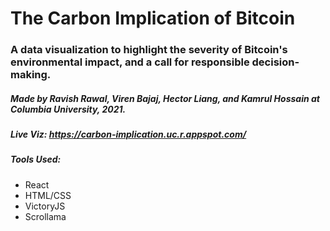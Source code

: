 # The Carbon Implication of Bitcoin

### A data visualization to highlight the severity of Bitcoin's environmental impact, and a call for responsible decision-making.

##### Made by Ravish Rawal, Viren Bajaj, Hector Liang, and Kamrul Hossain at Columbia University, 2021.

##### Live Viz: https://carbon-implication.uc.r.appspot.com/

##### Tools Used:

* React
* HTML/CSS
* VictoryJS
* Scrollama

